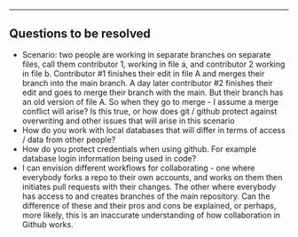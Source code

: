 # 

---


## Questions to be resolved
- Scenario: two people are working in separate branches on separate files, call them contributor 1, working in file a, and contributor 2 working in file b.  Contributor #1 finishes their edit in file A and merges their branch into the main branch.  A day later contributor #2 finishes their edit and goes to merge their branch with the main.  But their branch has an old version of file A.  So when they go to merge - I assume a merge conflict will arise?  Is this true, or how does git / github protect against overwriting and other issues that will arise in this scenario
- How do you work with local databases that will differ in terms of access / data from other people?
- How do you protect credentials when using github.  For example database login information being used in code?
- I can envision different workflows for collaborating - one where everybody forks a repo to their own accounts, and works on them then initiates pull requests with their changes.  The other where everybody has access to and creates branches of the main repository.  Can the difference of these and their pros and cons be explained, or perhaps, more likely, this is an inaccurate understanding of how collaboration in Github works.